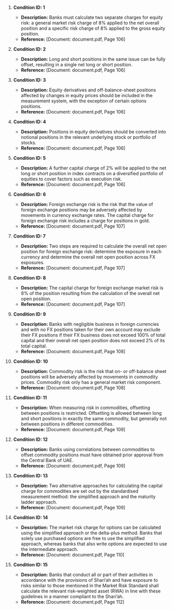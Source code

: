 1. **Condition ID: 1**
   - **Description:** Banks must calculate two separate charges for equity risk: a general market risk charge of 8% applied to the net overall position and a specific risk charge of 8% applied to the gross equity position.
   - **Reference:** [Document: document.pdf, Page 106]

2. **Condition ID: 2**
   - **Description:** Long and short positions in the same issue can be fully offset, resulting in a single net long or short position.
   - **Reference:** [Document: document.pdf, Page 106]

3. **Condition ID: 3**
   - **Description:** Equity derivatives and off-balance-sheet positions affected by changes in equity prices should be included in the measurement system, with the exception of certain options positions.
   - **Reference:** [Document: document.pdf, Page 106]

4. **Condition ID: 4**
   - **Description:** Positions in equity derivatives should be converted into notional positions in the relevant underlying stock or portfolio of stocks.
   - **Reference:** [Document: document.pdf, Page 106]

5. **Condition ID: 5**
   - **Description:** A further capital charge of 2% will be applied to the net long or short position in index contracts on a diversified portfolio of equities to cover factors such as execution risk.
   - **Reference:** [Document: document.pdf, Page 106]

6. **Condition ID: 6**
   - **Description:** Foreign exchange risk is the risk that the value of foreign exchange positions may be adversely affected by movements in currency exchange rates. The capital charge for foreign exchange risk includes a charge for positions in gold.
   - **Reference:** [Document: document.pdf, Page 107]

7. **Condition ID: 7**
   - **Description:** Two steps are required to calculate the overall net open position for foreign exchange risk: determine the exposure in each currency and determine the overall net open position across FX exposures.
   - **Reference:** [Document: document.pdf, Page 107]

8. **Condition ID: 8**
   - **Description:** The capital charge for foreign exchange market risk is 8% of the position resulting from the calculation of the overall net open position.
   - **Reference:** [Document: document.pdf, Page 107]

9. **Condition ID: 9**
   - **Description:** Banks with negligible business in foreign currencies and with no FX positions taken for their own account may exclude their FX positions if their FX business does not exceed 100% of total capital and their overall net open position does not exceed 2% of its total capital.
   - **Reference:** [Document: document.pdf, Page 108]

10. **Condition ID: 10**
    - **Description:** Commodity risk is the risk that on- or off-balance sheet positions will be adversely affected by movements in commodity prices. Commodity risk only has a general market risk component.
    - **Reference:** [Document: document.pdf, Page 108]

11. **Condition ID: 11**
    - **Description:** When measuring risk in commodities, offsetting between positions is restricted. Offsetting is allowed between long and short positions in exactly the same commodity, but generally not between positions in different commodities.
    - **Reference:** [Document: document.pdf, Page 109]

12. **Condition ID: 12**
    - **Description:** Banks using correlations between commodities to offset commodity positions must have obtained prior approval from the Central Bank of UAE.
    - **Reference:** [Document: document.pdf, Page 109]

13. **Condition ID: 13**
    - **Description:** Two alternative approaches for calculating the capital charge for commodities are set out by the standardised measurement method: the simplified approach and the maturity ladder approach.
    - **Reference:** [Document: document.pdf, Page 109]

14. **Condition ID: 14**
    - **Description:** The market risk charge for options can be calculated using the simplified approach or the delta-plus method. Banks that solely use purchased options are free to use the simplified approach, whereas banks that also write options are expected to use the intermediate approach.
    - **Reference:** [Document: document.pdf, Page 110]

15. **Condition ID: 15**
    - **Description:** Banks that conduct all or part of their activities in accordance with the provisions of Shari’ah and have exposure to risks similar to those mentioned in the Market Risk Standard shall calculate the relevant risk-weighted asset (RWA) in line with these guidelines in a manner compliant to the Shari’ah.
    - **Reference:** [Document: document.pdf, Page 112]